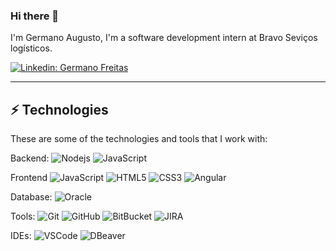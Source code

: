 ### Hi there 👋

I'm Germano Augusto,  I'm a software development intern at Bravo Seviços logísticos.


[![Linkedin: Germano Freitas](https://img.shields.io/badge/-Linkedin-blue?style=flat-square&logo=Linkedin&logoColor=white&link=https://www.linkedin.com/in/germano-freitas-2a0217298/)](https://www.linkedin.com/in/germano-freitas-2a0217298/)

____

## ⚡ Technologies

These are some of the technologies and tools that I work with:

Backend: 
![Nodejs](https://img.shields.io/badge/-Nodejs-339933?style=flat-square&logo=Node.js&logoColor=white)
![JavaScript](https://img.shields.io/badge/-JavaScript-black?style=flat-square&logo=javascript)

Frontend
![JavaScript](https://img.shields.io/badge/-JavaScript-black?style=flat-square&logo=javascript)
![HTML5](https://img.shields.io/badge/-HTML5-E34F26?style=flat-square&logo=html5&logoColor=white)
![CSS3](https://img.shields.io/badge/-CSS3-1572B6?style=flat-square&logo=css3)
![Angular](https://img.shields.io/badge/-Angular-DD0031?style=flat-square&logo=angular)

Database:
![Oracle](https://img.shields.io/badge/-oracle-black?style=flat-square&logo=oracle)

Tools:
![Git](https://img.shields.io/badge/-Git-black?style=flat-square&logo=git)
![GitHub](https://img.shields.io/badge/-GitHub-181717?style=flat-square&logo=github)
![BitBucket](https://img.shields.io/badge/-BitBucket-darkblue?style=flat-square&logo=bitbucket)
![JIRA](https://img.shields.io/badge/-JIRA-0052CC?style=flat-square&logo=jira)

IDEs:
![VSCode](https://img.shields.io/badge/-VSCode-007ACC?style=flat-square&logo=visual-studio-code&logoColor=white)
![DBeaver](https://img.shields.io/badge/-DBeaver-007ACC?style=flat-square&logo=DBeaver-code&logoColor=white)

